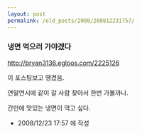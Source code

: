 ```yaml
---
layout: post
permalink: /old_posts/2008/200812231757/
---
```


### 냉면 먹으러 가야겠다

<a href="http://bryan3136.egloos.com/2225126">http://bryan3136.egloos.com/2225126</a>

이 포스팅보고 땡겼음.

연말연시에 같이 갈 사람 찾아서 한번 가볼까나.

간만에 맛있는 냉면이 먹고 싶다.





- 2008/12/23 17:57 에 작성